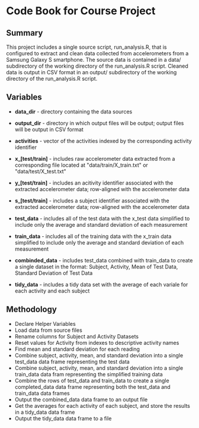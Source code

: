 # Code Book for Course Project

## Summary

This project includes a single source script, run_analysis.R, that is configured to extract and clean data collected from accelerometers from a Samsung Galaxy S smartphone. The source data is contained in a data/ subdirectory of the working directory of the run_analysis.R script. Cleaned data is output in CSV format in an output/ subdirectory of the working directory of the run_analysis.R script.

## Variables

* **data_dir** - directory containing the data sources

* **output_dir** - directory in which output files will be output; output files will be output in CSV format

* **activities** - vector of the activities indexed by the corresponding activity identifier

* **x_[test/train]** - includes raw accelerometer data extracted from a corresponding file located at "data/train/X_train.txt" or "data/test/X_test.txt"

* **y_[test/train]** - includes an acitivity identifier associated with the extracted accelerometer data; row-aligned with the accelerometer data

* **s_[test/train]** - includes a subject identifier associated with the extracted accelerometer data; row-aligned with the accelerometer data

* **test_data** - includes all of the test data with the x_test data simplified to include only the average and standard deviation of each measurement

* **train_data** - includes all of the training data with the x_train data simplified to include only the average and standard deviation of each measurement

* **combinded_data** - includes test_data combined with train_data to create a single dataset in the format: Subject, Activity, Mean of Test Data, Standard Deviation of Test Data

* **tidy_data** - includes a tidy data set with the average of each variale for each activity and each subject

## Methodology

* Declare Helper Variables
* Load data from source files
* Rename columns for Subject and Activity Datasets
* Reset values for Activity from indexes to descriptive activity names
* Find mean and standard deviation for each reading
* Combine subject, activity, mean, and standard deviation into a single test_data data frame representing the test data
* Combine subject, activity, mean, and standard deviation into a single train_data data fram representing the simplified training data
* Combine the rows of test_data and train_data to create a single completed_data data frame representing both the test_data and train_data data frames
* Output the combined_data data frame to an output file
* Get the averages for each activity of each subject, and store the results in a tidy_data data frame
* Output the tidy_data data frame to a file

